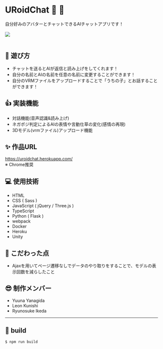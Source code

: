 # URoidChat &#x1f970; &#x1f4ac;
自分好みのアバターとチャットできるAIチャットアプリです！<br><br>
<image src='./src/static/images/OGP.png'>
<br><br>

## &#x1f973; 遊び方
- チャットを送るとAIが返信と読み上げをしてくれます！
- 自分の名前とAIの名前を任意の名前に変更することができます！
- 自分のVRMファイルをアップロードすることで「うちの子」とお話することができます！

## &#x1f44d; 実装機能
- 対話機能(音声認識&読み上げ)
- ネガポジ判定によるAIの表情や言動仕草の変化(感情の再現)
- 3Dモデル(vrmファイル)アップロード機能

## &#x2728; 作品URL
https://uroidchat.herokuapp.com/<br>
※ Chrome推奨

## &#x1f4bb; 使用技術
- HTML
- CSS ( Sass )
- JavaScript ( jQuery / Three.js )
- TypeScript
- Python ( Flask )
- webpack
- Docker
- Heroku
- Unity

## &#x1f4af; こだわった点
- Ajaxを用いてページ遷移なしでデータのやり取りをすることで、モデルの表示回数を減らしたこと

## &#x1f60e; 制作メンバー
- Yuuna Yanagida
- Leon Kunishi
- Ryunosuke Ikeda

<hr>

## &#x1f527; build
```
$ npm run build
```
